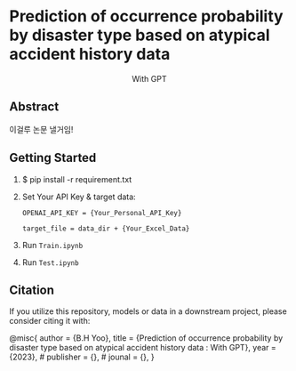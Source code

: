 # Prediction of occurrence probability by disaster type based on atypical accident history data

<p align="center">With GPT</p>

## Abstract

이걸루 논문 낼거임!

## Getting Started

1. $ pip install -r requirement.txt
2. Set Your API Key & target data:

    ```ipynb
    OPENAI_API_KEY = {Your_Personal_API_Key}
    ```

    ```ipynb
    target_file = data_dir + {Your_Excel_Data}
    ```

3. Run `Train.ipynb`
4. Run `Test.ipynb`

## Citation

If you utilize this repository, models or data in a downstream project, please consider citing it with:

@misc{
    author = {B.H Yoo},
    title = {Prediction of occurrence probability by disaster type based on atypical accident history data : With GPT},
    year = {2023},
    # publisher = {},
    # jounal = {},
}